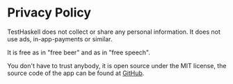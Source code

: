 # Privacy Policy

TestHaskell does not collect or share any personal information. It does not use ads, in-app-payments or similar.

It is free as in "free beer" and as in "free speech".

You don't have to trust anybody, it is open source under the MIT license, the source code of the app can be found at [GitHub](https://github.com/Release-Candidate/TestHaskell).
